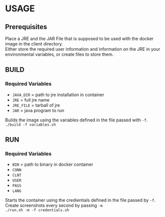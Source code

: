 # USAGE

## Prerequisites

Place a JRE and the JAR File that is supposed to be used with the docker image in the client directory.  
Either store the required user information and information on the JRE in your environmental variables,
or create files to store them.

## BUILD

### Required Variables

- `JAVA_DIR` = path to jre installation in container
- `JRE` = full jre name
- `JRE_FILE` = tarball of jre
- `JAR` = java program to run

Builds the image using the variables defined in the file passed with `-f`.  
`./build -f variables.sh`

## RUN

### Required Variables

- `BIN` = path to binary in docker container
- `CONN`
- `CLNT`
- `USER`
- `PASS`
- `LANG`

Starts the container using the credientials defined in the file passed by `-f`. Create screenshots every second by passing `-m`  
`./run.sh -m -f credentials.sh`

